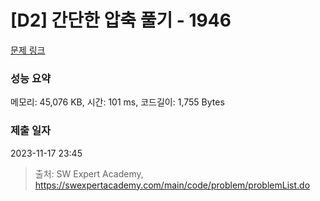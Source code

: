 # [D2] 간단한 압축 풀기 - 1946 

[문제 링크](https://swexpertacademy.com/main/code/problem/problemDetail.do?contestProbId=AV5PmkDKAOMDFAUq) 

### 성능 요약

메모리: 45,076 KB, 시간: 101 ms, 코드길이: 1,755 Bytes

### 제출 일자

2023-11-17 23:45



> 출처: SW Expert Academy, https://swexpertacademy.com/main/code/problem/problemList.do